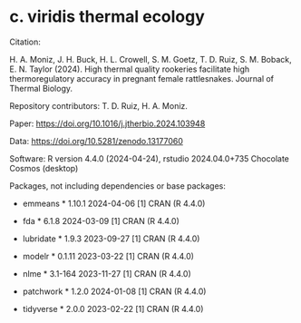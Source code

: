 # c. viridis thermal ecology

Citation:

H. A. Moniz, J. H. Buck, H. L. Crowell, S. M. Goetz, T. D. Ruiz, S. M. Boback, E. N. Taylor (2024). High thermal quality rookeries facilitate high thermoregulatory accuracy in pregnant female rattlesnakes. Journal of Thermal Biology.

Repository contributors: T. D. Ruiz, H. A. Moniz.

Paper: https://doi.org/10.1016/j.jtherbio.2024.103948

Data: https://doi.org/10.5281/zenodo.13177060

Software: R version 4.4.0 (2024-04-24), rstudio 2024.04.0+735 Chocolate Cosmos (desktop)

Packages, not including dependencies or base packages:

-   emmeans \* 1.10.1 2024-04-06 [1] CRAN (R 4.4.0)

-   fda \* 6.1.8 2024-03-09 [1] CRAN (R 4.4.0)

-   lubridate \* 1.9.3 2023-09-27 [1] CRAN (R 4.4.0)

-   modelr \* 0.1.11 2023-03-22 [1] CRAN (R 4.4.0)

-   nlme \* 3.1-164 2023-11-27 [1] CRAN (R 4.4.0)

-   patchwork \* 1.2.0 2024-01-08 [1] CRAN (R 4.4.0)

-   tidyverse \* 2.0.0 2023-02-22 [1] CRAN (R 4.4.0)
